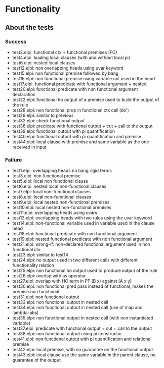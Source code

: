 # Functionality

## About the tests

### Success

- test2.elpi: functional ctx + functional premises (FO)
- test4.elpi: loading local clauses (with and without local pi)
- test6.elpi: nested local clauses
- test12.elpi: non overlapping heads using uvar keyword
- test15.elpi: non functional premise followed by bang
- test16.elpi: non functional premise using variable not used in the head
- test17.elpi: functional predicate with functional argument + nested
- test20.elpi: functional predicate with non functional argument declaration
- test22.elpi: functional ho output of a premise used to build the output of the rule
- test28.elpi: non functional prop in functional ctx call (do')
- test29.elpi: similar to previous
- test32.elpi: check functional output
- test36.elpi: predicate with functional output + cut + call to the output
- test39.elpi: functional output with pi quantification
- test40.elpi: functional output with pi quantification and premise
- test44.elpi: local clause with premise and same variable as the one received in input

### Failure

- test1.elpi: overlapping heads no bang rigid terms
- test3.elpi: non functional premise
- test5.elpi: local non functional clause
- test6.elpi: nested local non-functional clauses
- test7.elpi: local non-functional clauses
- test8.elpi: local non-functional clauses
- test9.elpi: local nested non-functional premises
- test10.elpi: local nested non-functional premises
- test11.elpi: overlapping heads using uvars
- test13.elpi: overlapping heads with two rules using the uvar keyword
- test14.elpi: non-functional variable used in variable used in the clause head
- test18.elpi: functional predicate with non functional argument
- test19.elpi: nested functional predicate with non functional argument
- test21.elpi: wrong-if: non-declared functional argument used in non functional ctx
- test23.elpi: similar to test14
- test24.elpi: ho output used in two different calls with different functionality relation
- test25.elpi: non functional ho output used to produce output of the rule
- test26.elpi: overlap with as operator
- test27.elpi: overlap with HO term in PF (B x) against (A x y)
- test30.elpi: non functional pred pass instead of functional, makes the premise non functional 
- test31.elpi: non functional output
- test33.elpi: non functional output in nested call
- test34.elpi: non functional output in nested call (use of map and lambda-abs)
- test35.elpi: non functional output in nested call (with non instantiated variable)
- test37.elpi: predicate with functional output + cut + call to the output
- test38.elpi: non functional output using pi constructor
- test41.elpi: non functional output with pi quantification and relational premise
- test42.elpi: local premise, with no guarantee on the functional output.
- test43.elpi: local clause use the same variable in the parent clause, no guarantee of the output